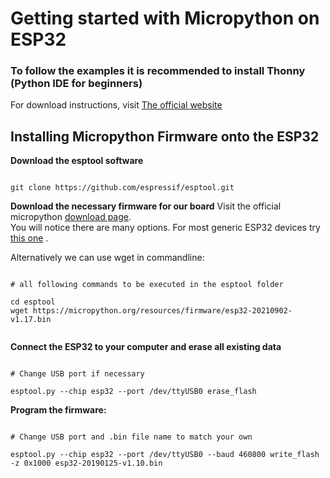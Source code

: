 # Getting started with Micropython on ESP32

### To follow the examples it is recommended to install Thonny (Python IDE for beginners)

For download instructions, visit [The official website](https://thonny.org "Official Thonny Website")

## Installing Micropython Firmware onto the ESP32

**Download the esptool software**

```shell

git clone https://github.com/espressif/esptool.git

```

**Download the necessary firmware for our board**
Visit the official micropython [download page](https://micropython.org/download/). <br />
You will notice there are many options. For most generic ESP32 devices try [this one](https://micropython.org/download/esp32/) .

Alternatively we can use wget in commandline:

```shell

# all following commands to be executed in the esptool folder

cd esptool
wget https://micropython.org/resources/firmware/esp32-20210902-v1.17.bin


```
**Connect the ESP32 to your computer and erase all existing data**

```shell

# Change USB port if necessary

esptool.py --chip esp32 --port /dev/ttyUSB0 erase_flash

```
**Program the firmware:**

```shell

# Change USB port and .bin file name to match your own

esptool.py --chip esp32 --port /dev/ttyUSB0 --baud 460800 write_flash -z 0x1000 esp32-20190125-v1.10.bin

```

